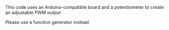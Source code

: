 This code uses an Arduino-compatible board and a potentiometer to create an adjustable PWM output

Please use a function generator instead